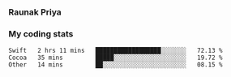 ### Raunak Priya

### My coding stats

<!--START_SECTION:waka-->
```text
Swift   2 hrs 11 mins   ██████████████████░░░░░░░   72.13 % 
Cocoa   35 mins         █████░░░░░░░░░░░░░░░░░░░░   19.72 % 
Other   14 mins         ██░░░░░░░░░░░░░░░░░░░░░░░   08.15 % 
```
<!--END_SECTION:waka-->
